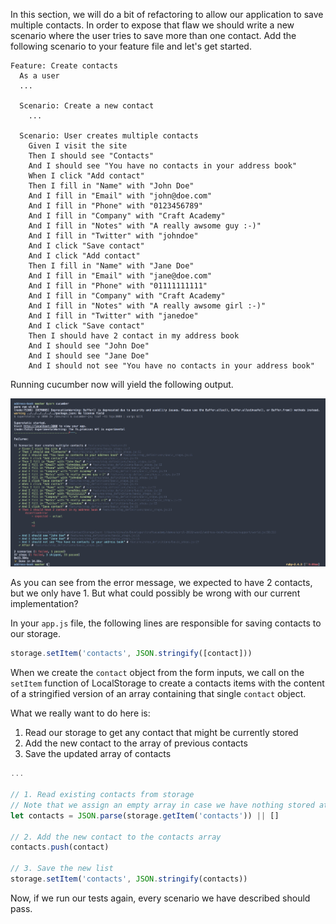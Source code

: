 In this section, we will do a bit of refactoring to allow our application to save multiple contacts. In order to expose that flaw we should write a new scenario where the user tries to save more than one contact. Add the following scenario to your feature file and let's get started.

```gherkin
Feature: Create contacts
  As a user
  ...
  
  Scenario: Create a new contact
    ...
  
  Scenario: User creates multiple contacts
    Given I visit the site
    Then I should see "Contacts"
    And I should see "You have no contacts in your address book"
    When I click "Add contact"
    Then I fill in "Name" with "John Doe"
    And I fill in "Email" with "john@doe.com"
    And I fill in "Phone" with "0123456789"
    And I fill in "Company" with "Craft Academy"
    And I fill in "Notes" with "A really awsome guy :-)"
    And I fill in "Twitter" with "johndoe"
    And I click "Save contact"
    And I click "Add contact"
    Then I fill in "Name" with "Jane Doe"
    And I fill in "Email" with "jane@doe.com"
    And I fill in "Phone" with "01111111111"
    And I fill in "Company" with "Craft Academy"
    And I fill in "Notes" with "A really awsome girl :-)"
    And I fill in "Twitter" with "janedoe"
    And I click "Save contact"
    Then I should have 2 contact in my address book
    And I should see "John Doe"
    And I should see "Jane Doe"
    And I should not see "You have no contacts in your address book"

```

Running cucumber now will yield the following output.

![Test fails - expected 2 contacts only got 1](https://github.com/CraftAcademy/ca-course-week-2/raw/master/.gitbook/assets/screenshot-2018-06-18-09.09.45.png)


As you can see from the error message, we expected to have 2 contacts, but we only have 1. But what could possibly be wrong with our current implementation? 

In your `app.js` file, the following lines are responsible for saving contacts to our storage.

```javascript
storage.setItem('contacts', JSON.stringify([contact]))
```

When we create the `contact` object from the form inputs, we call on the `setItem` function of LocalStorage to create a contacts items with the content of a stringified version of an array containing that single `contact` object.

What we really want to do here is:

1. Read our storage to get any contact that might be currently stored
2. Add the new contact to the array of previous contacts
3. Save the updated array of contacts

```javascript
...

// 1. Read existing contacts from storage
// Note that we assign an empty array in case we have nothing stored at the moment
let contacts = JSON.parse(storage.getItem('contacts')) || []

// 2. Add the new contact to the contacts array
contacts.push(contact)

// 3. Save the new list
storage.setItem('contacts', JSON.stringify(contacts))
```

Now, if we run our tests again, every scenario we have described should pass.